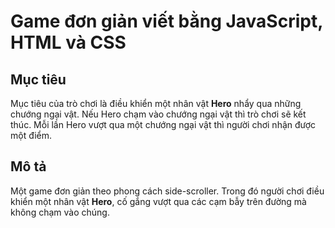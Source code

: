 # Game đơn giản viết bằng JavaScript, HTML và CSS

## Mục tiêu
Mục tiêu của trò chơi là điều khiển một nhân vật **Hero** nhẩy qua những chướng ngại vật. Nếu Hero chạm vào chướng ngại vật thì trò chơi sẽ kết thúc. Mỗi lần Hero vượt qua một chướng ngại vật thì người chơi nhận được một điểm.

## Mô tả
Một game đơn giản theo phong cách side-scroller. Trong đó người chơi điều khiển một nhân vật **Hero**, cố gắng vượt qua các cạm bẫy trên đường mà không chạm vào chúng.